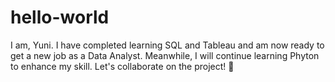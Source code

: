 # hello-world

I am, Yuni. I have completed learning SQL and Tableau and am now ready to get a new job as a Data Analyst.
Meanwhile, I will continue learning Phyton to enhance my skill.
Let's collaborate on the project! 🚀
